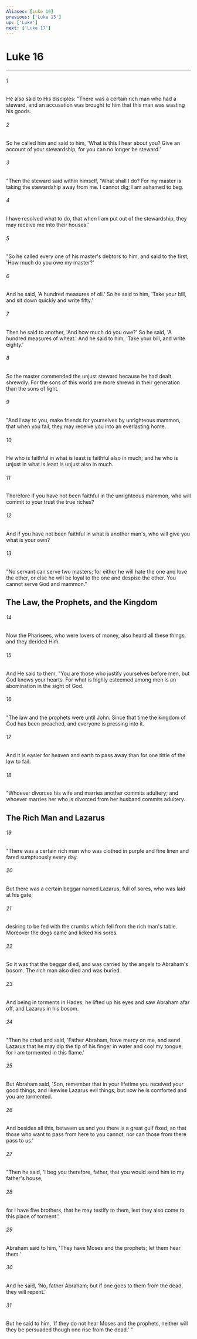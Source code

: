 ```yaml
---
Aliases: [Luke 16]
previous: ['Luke 15']
up: ['Luke']
next: ['Luke 17']
---
```

# Luke 16

***


###### 1 
He also said to His disciples: "There was a certain rich man who had a steward, and an accusation was brought to him that this man was wasting his goods. 

###### 2 
So he called him and said to him, 'What is this I hear about you? Give an account of your stewardship, for you can no longer be steward.' 

###### 3 
"Then the steward said within himself, 'What shall I do? For my master is taking the stewardship away from me. I cannot dig; I am ashamed to beg. 

###### 4 
I have resolved what to do, that when I am put out of the stewardship, they may receive me into their houses.' 

###### 5 
"So he called every one of his master's debtors to him, and said to the first, 'How much do you owe my master?' 

###### 6 
And he said, 'A hundred measures of oil.' So he said to him, 'Take your bill, and sit down quickly and write fifty.' 

###### 7 
Then he said to another, 'And how much do you owe?' So he said, 'A hundred measures of wheat.' And he said to him, 'Take your bill, and write eighty.' 

###### 8 
So the master commended the unjust steward because he had dealt shrewdly. For the sons of this world are more shrewd in their generation than the sons of light. 

###### 9 
"And I say to you, make friends for yourselves by unrighteous mammon, that when you fail, they may receive you into an everlasting home. 

###### 10 
He who is faithful in what is least is faithful also in much; and he who is unjust in what is least is unjust also in much. 

###### 11 
Therefore if you have not been faithful in the unrighteous mammon, who will commit to your trust the true riches? 

###### 12 
And if you have not been faithful in what is another man's, who will give you what is your own? 

###### 13 
"No servant can serve two masters; for either he will hate the one and love the other, or else he will be loyal to the one and despise the other. You cannot serve God and mammon." 

## The Law, the Prophets, and the Kingdom 

###### 14 
Now the Pharisees, who were lovers of money, also heard all these things, and they derided Him. 

###### 15 
And He said to them, "You are those who justify yourselves before men, but God knows your hearts. For what is highly esteemed among men is an abomination in the sight of God. 

###### 16 
"The law and the prophets were until John. Since that time the kingdom of God has been preached, and everyone is pressing into it. 

###### 17 
And it is easier for heaven and earth to pass away than for one tittle of the law to fail. 

###### 18 
"Whoever divorces his wife and marries another commits adultery; and whoever marries her who is divorced from her husband commits adultery.

## The Rich Man and Lazarus 

###### 19 
"There was a certain rich man who was clothed in purple and fine linen and fared sumptuously every day. 

###### 20 
But there was a certain beggar named Lazarus, full of sores, who was laid at his gate, 

###### 21 
desiring to be fed with the crumbs which fell from the rich man's table. Moreover the dogs came and licked his sores. 

###### 22 
So it was that the beggar died, and was carried by the angels to Abraham's bosom. The rich man also died and was buried. 

###### 23 
And being in torments in Hades, he lifted up his eyes and saw Abraham afar off, and Lazarus in his bosom. 

###### 24 
"Then he cried and said, 'Father Abraham, have mercy on me, and send Lazarus that he may dip the tip of his finger in water and cool my tongue; for I am tormented in this flame.' 

###### 25 
But Abraham said, 'Son, remember that in your lifetime you received your good things, and likewise Lazarus evil things; but now he is comforted and you are tormented. 

###### 26 
And besides all this, between us and you there is a great gulf fixed, so that those who want to pass from here to you cannot, nor can those from there pass to us.' 

###### 27 
"Then he said, 'I beg you therefore, father, that you would send him to my father's house, 

###### 28 
for I have five brothers, that he may testify to them, lest they also come to this place of torment.' 

###### 29 
Abraham said to him, 'They have Moses and the prophets; let them hear them.' 

###### 30 
And he said, 'No, father Abraham; but if one goes to them from the dead, they will repent.' 

###### 31 
But he said to him, 'If they do not hear Moses and the prophets, neither will they be persuaded though one rise from the dead.' "
